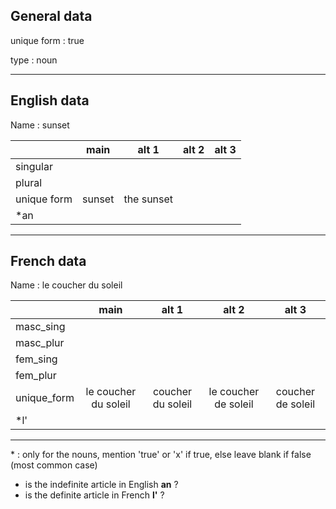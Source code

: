 ## General data

unique form : true

type : noun

---

## English data

Name : sunset

|             |  main  |   alt 1    | alt 2 | alt 3 |
| :---------- | :----: | :--------: | :---: | ----- |
| singular    |        |            |       |       |
| plural      |        |            |       |       |
| unique form | sunset | the sunset |       |       |
| \*an        |        |            |       |       |

---

## French data

Name : le coucher du soleil

|             |         main         |       alt 1       |        alt 2         |       alt 3       |
| :---------- | :------------------: | :---------------: | :------------------: | :---------------: |
| masc_sing   |                      |                   |                      |                   |
| masc_plur   |                      |                   |                      |                   |
| fem_sing    |                      |                   |                      |                   |
| fem_plur    |                      |                   |                      |                   |
| unique_form | le coucher du soleil | coucher du soleil | le coucher de soleil | coucher de soleil |
| \*l'        |                      |                   |                      |                   |

---

\* : only for the nouns, mention 'true' or 'x' if true, else leave blank if false (most common case)

- is the indefinite article in English **an** ?
- is the definite article in French **l'** ?

